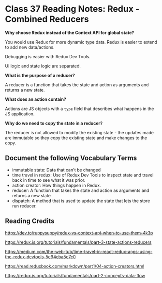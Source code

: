 # Class 37 Reading Notes: Redux - Combined Reducers

**Why choose Redux instead of the Context API for global state?**

You would use Redux for more dynamic type data. Redux is easier to extend to add new data/actions. 

Debugging is easier with Redux Dev Tools.

UI logic and state logic are separated.

**What is the purpose of a reducer?**

A reducer is a function that takes the state and action as arguments and returns a new state.

**What does an action contain?**

Actions are JS objects with a `type` field that describes what happens in the JS application.

**Why do we need to copy the state in a reducer?**

The reducer is not allowed to modify the existing state - the updates made are immutable so they copy the existing state and make changes to the copy.

## Document the following Vocabulary Terms

- immutable state: Data that can't be changed
- time travel in redux: Use of Redux Dev Tools to inspect state and travel back in time to see what it was prior.
- action creator: How things happen in Redux. 
- reducer: A function that takes the state and action as arguments and returns a new state
- dispatch: A method that is used to update the state that lets the store run reducer.

## Reading Credits

https://dev.to/ruppysuppy/redux-vs-context-api-when-to-use-them-4k3p

https://redux.js.org/tutorials/fundamentals/part-3-state-actions-reducers

https://medium.com/the-web-tub/time-travel-in-react-redux-apps-using-the-redux-devtools-5e94eba5e7c0

https://read.reduxbook.com/markdown/part1/04-action-creators.html

https://redux.js.org/tutorials/fundamentals/part-2-concepts-data-flow